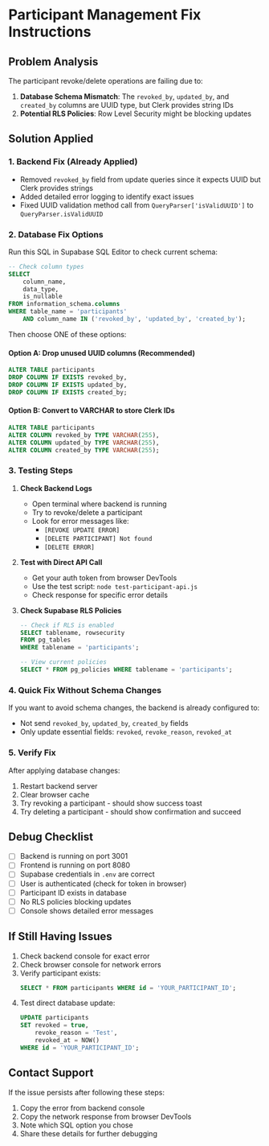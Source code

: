 # Participant Management Fix Instructions

## Problem Analysis
The participant revoke/delete operations are failing due to:
1. **Database Schema Mismatch**: The `revoked_by`, `updated_by`, and `created_by` columns are UUID type, but Clerk provides string IDs
2. **Potential RLS Policies**: Row Level Security might be blocking updates

## Solution Applied

### 1. Backend Fix (Already Applied)
- Removed `revoked_by` field from update queries since it expects UUID but Clerk provides strings
- Added detailed error logging to identify exact issues
- Fixed UUID validation method call from `QueryParser['isValidUUID']` to `QueryParser.isValidUUID`

### 2. Database Fix Options

Run this SQL in Supabase SQL Editor to check current schema:
```sql
-- Check column types
SELECT 
    column_name,
    data_type,
    is_nullable
FROM information_schema.columns 
WHERE table_name = 'participants' 
    AND column_name IN ('revoked_by', 'updated_by', 'created_by');
```

Then choose ONE of these options:

#### Option A: Drop unused UUID columns (Recommended)
```sql
ALTER TABLE participants 
DROP COLUMN IF EXISTS revoked_by,
DROP COLUMN IF EXISTS updated_by,
DROP COLUMN IF EXISTS created_by;
```

#### Option B: Convert to VARCHAR to store Clerk IDs
```sql
ALTER TABLE participants 
ALTER COLUMN revoked_by TYPE VARCHAR(255),
ALTER COLUMN updated_by TYPE VARCHAR(255),
ALTER COLUMN created_by TYPE VARCHAR(255);
```

### 3. Testing Steps

1. **Check Backend Logs**
   - Open terminal where backend is running
   - Try to revoke/delete a participant
   - Look for error messages like:
     - `[REVOKE UPDATE ERROR]`
     - `[DELETE PARTICIPANT] Not found`
     - `[DELETE ERROR]`

2. **Test with Direct API Call**
   - Get your auth token from browser DevTools
   - Use the test script: `node test-participant-api.js`
   - Check response for specific error details

3. **Check Supabase RLS Policies**
   ```sql
   -- Check if RLS is enabled
   SELECT tablename, rowsecurity 
   FROM pg_tables 
   WHERE tablename = 'participants';
   
   -- View current policies
   SELECT * FROM pg_policies WHERE tablename = 'participants';
   ```

### 4. Quick Fix Without Schema Changes

If you want to avoid schema changes, the backend is already configured to:
- Not send `revoked_by`, `updated_by`, `created_by` fields
- Only update essential fields: `revoked`, `revoke_reason`, `revoked_at`

### 5. Verify Fix

After applying database changes:
1. Restart backend server
2. Clear browser cache
3. Try revoking a participant - should show success toast
4. Try deleting a participant - should show confirmation and succeed

## Debug Checklist

- [ ] Backend is running on port 3001
- [ ] Frontend is running on port 8080
- [ ] Supabase credentials in `.env` are correct
- [ ] User is authenticated (check for token in browser)
- [ ] Participant ID exists in database
- [ ] No RLS policies blocking updates
- [ ] Console shows detailed error messages

## If Still Having Issues

1. Check backend console for exact error
2. Check browser console for network errors
3. Verify participant exists:
   ```sql
   SELECT * FROM participants WHERE id = 'YOUR_PARTICIPANT_ID';
   ```
4. Test direct database update:
   ```sql
   UPDATE participants 
   SET revoked = true, 
       revoke_reason = 'Test',
       revoked_at = NOW()
   WHERE id = 'YOUR_PARTICIPANT_ID';
   ```

## Contact Support
If the issue persists after following these steps:
1. Copy the error from backend console
2. Copy the network response from browser DevTools
3. Note which SQL option you chose
4. Share these details for further debugging
